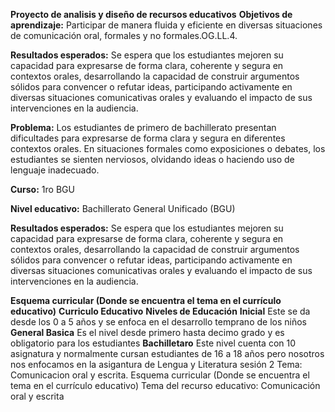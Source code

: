 **Proyecto de analisis y diseño de recursos educativos** 
**Objetivos de aprendizaje:** Participar de manera fluida y eficiente en diversas situaciones
de comunicación oral, formales y no formales.OG.LL.4.

**Resultados esperados:** Se espera que los estudiantes mejoren su capacidad para
expresarse de forma clara, coherente y segura en contextos orales, desarrollando la
capacidad de construir argumentos sólidos para convencer o refutar ideas, participando
activamente en diversas situaciones comunicativas orales y evaluando el impacto de sus
intervenciones en la audiencia.


**Problema:** Los estudiantes de primero de bachillerato presentan dificultades para
expresarse de forma clara y segura en diferentes contextos orales. En situaciones
formales como exposiciones o debates, los estudiantes se sienten nerviosos,
olvidando ideas o haciendo uso de lenguaje inadecuado. 

**Curso:** 1ro BGU 

**Nivel educativo:** Bachillerato General Unificado (BGU)

**Resultados esperados:** Se espera que los estudiantes mejoren su capacidad para
expresarse de forma clara, coherente y segura en contextos orales, desarrollando la
capacidad de construir argumentos sólidos para convencer o refutar ideas, participando
activamente en diversas situaciones comunicativas orales y evaluando el impacto de sus
intervenciones en la audiencia.

**Esquema curricular (Donde se encuentra el tema en el currículo educativo)** 
**Curriculo Educativo**
**Niveles de Educación**
**Inicial**
Este se da desde los 0 a 5 años y se enfoca en el desarrollo temprano de los niños 
**General Basica**
Es el nivel desde primero hasta decimo grado y es obligatorio para los estudiantes 
**Bachilletaro**
Este nivel cuenta con 10 asignatura y normalmente cursan estudiantes de 16 a 18 años pero nosotros nos enfocamos en la asigantura de Lengua y Literatura sesión 2 Tema: Comunicacion oral y escrita. 
Esquema curricular (Donde se encuentra el tema en el currículo educativo)
Tema del recurso educativo: Comunicación oral y escrita

 
